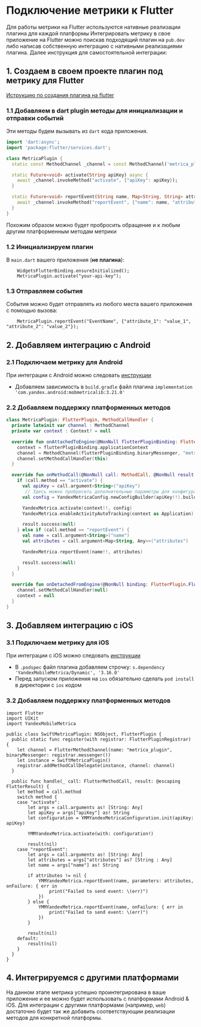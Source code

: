# Подключение метрики к Flutter
Для работы метрики на Flutter используются нативные реализации плагина для каждой платформы
Интегрировать метрику в свое приложение на Flutter можно поискав подходящий плагин на `pub.dev` либо написав собственную интеграцию с нативными реализациями плагина. Далее инструкция для самостоятельной интеграции:
## 1. Создаем в своем проекте плагин под метрику для Flutter
[Иструкцию по создания плагина на flutter](https://flutter.dev/docs/development/packages-and-plugins/developing-packages#step-1-create-the-package)
### 1.1 Добавляем в dart plugin методы для инициализации и отправки событий
Эти методы будем вызывать из `dart` кода приложения.
```dart
import 'dart:async';
import 'package:flutter/services.dart';

class MetricaPlugin {
  static const MethodChannel _channel = const MethodChannel('metrica_plugin');

  static Future<void> activate(String apiKey) async {
    await _channel.invokeMethod("activate", {"apiKey": apiKey});
  }

  static Future<void> reportEvent(String name, Map<String, String> attributes) async {
    await _channel.invokeMethod("reportEvent", {"name": name, "attributes": attributes});
  }
}
```
Похожим образом можно будет пробросить обращение и к любым другим платформенным методам метрики
### 1.2 Инициализируем плагин
В `main.dart` вашего приложения (**не плагина**):
```
    WidgetsFlutterBinding.ensureInitialized();
    MetricaPlugin.activate("your-api-key");
```
### 1.3 Отправляем события
События можно будет отправлять из любого места вашего приложения с помощью вызова:
```
    MetricaPlugin.reportEvent("EventName", {"attribute_1": "value_1", "attribute_2": "value_2"});
```

## 2. Добавляем интеграцию с Android
### 2.1 Подключаем метрику для Android
При интеграции с Android можно следовать [инструкции](https://appmetrica.yandex.ru/docs/mobile-sdk-dg/concepts/android-initialize.html)

- Добавляем зависимость в `build.gradle` файл плагина
`implementation 'com.yandex.android:mobmetricalib:3.21.0'`

### 2.2 Добавляем поддержку платформенных методов
```kotlin
class MetricaPlugin: FlutterPlugin, MethodCallHandler {
  private lateinit var channel : MethodChannel
  private var context : Context? = null

  override fun onAttachedToEngine(@NonNull flutterPluginBinding: FlutterPlugin.FlutterPluginBinding) {
    context = flutterPluginBinding.applicationContext
    channel = MethodChannel(flutterPluginBinding.binaryMessenger, "metrica_plugin")
    channel.setMethodCallHandler(this)
  }

  override fun onMethodCall(@NonNull call: MethodCall, @NonNull result: Result) {
    if (call.method == "activate") {
      val apiKey = call.argument<String>("apiKey")
       // Здесь можно пробросить дополнительные параметры для конфигурации
      val config = YandexMetricaConfig.newConfigBuilder(apiKey!!).build()

      YandexMetrica.activate(context!!, config)
      YandexMetrica.enableActivityAutoTracking(context as Application)

      result.success(null)
    } else if (call.method == "reportEvent") {
      val name = call.argument<String>("name")
      val attributes = call.argument<Map<String, Any>>("attributes")

      YandexMetrica.reportEvent(name!!, attributes)

      result.success(null)
    }
  }

  override fun onDetachedFromEngine(@NonNull binding: FlutterPlugin.FlutterPluginBinding) {
    channel.setMethodCallHandler(null)
    context = null
  }
}
```
## 3. Добавляем интеграцию с iOS
### 3.1 Подключаем метрику для iOS
При интеграции с iOS можно следовать [инструкции](https://appmetrica.yandex.ru/docs/mobile-sdk-dg/tasks/ios-quickstart.html)
- В `.podspec` файл плагина добавляем строчку: `s.dependency 'YandexMobileMetrica/Dynamic', '3.16.0'`
- Перед запуском приложения на `ios` обязательно сделать `pod install` в директории с `ios` кодом

### 3.2 Добавляем поддержку платформенных методов
```
import Flutter
import UIKit
import YandexMobileMetrica

public class SwiftMetricaPlugin: NSObject, FlutterPlugin {
  public static func register(with registrar: FlutterPluginRegistrar) {
    let channel = FlutterMethodChannel(name: "metrica_plugin", binaryMessenger: registrar.messenger())
    let instance = SwiftMetricaPlugin()
    registrar.addMethodCallDelegate(instance, channel: channel)
  }

  public func handle(_ call: FlutterMethodCall, result: @escaping FlutterResult) {
    let method = call.method
    switch method {
    case "activate":
        let args = call.arguments as! [String: Any]
        let apiKey = args["apiKey"] as! String
        let configuration = YMMYandexMetricaConfiguration.init(apiKey: apiKey)
        
        YMMYandexMetrica.activate(with: configuration!)
        
        result(nil)
    case "reportEvent":
        let args = call.arguments as! [String: Any]
        let attributes = args["attributes"] as? [String : Any]
        let name = args["name"] as! String
        
        if attributes != nil {
            YMMYandexMetrica.reportEvent(name, parameters: attributes, onFailure: { err in
                print("Failed to send event: \(err)")
            })
        } else {
            YMMYandexMetrica.reportEvent(name, onFailure: { err in
                print("Failed to send event: \(err)")
            })
        }
        
        result(nil)
    default:
        result(nil)
    }
  }
}
```

## 4. Интегрируемся с другими платформами
На данном этапе метрика успешно проинтегрирована в ваше приложение и ее можно будет использовать с платформами Android & iOS.
Для интеграции с другими платформами (например, `web`) достаточно будет так же добавить соответствующии реализации методов для конкретной платформы.